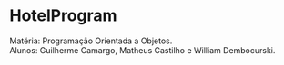 # HotelProgram
Matéria: Programação Orientada a Objetos.  
Alunos: Guilherme Camargo, Matheus Castilho e William Dembocurski.
